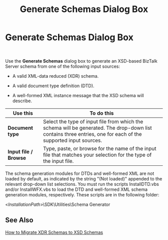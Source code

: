 ﻿---
title: Generate Schemas Dialog Box
TOCTitle: Generate Schemas Dialog Box
ms:assetid: 82747abd-2e73-40e3-9b49-9d8d09505ca1
ms:mtpsurl: https://msdn.microsoft.com/en-us/library/Aa561107(v=BTS.80)
ms:contentKeyID: 51529322
ms.date: 08/30/2017
mtps_version: v=BTS.80
f1_keywords:
- bts10.editor.schemas.generate
---

# Generate Schemas Dialog Box

 

Use the **Generate Schemas** dialog box to generate an XSD-based BizTalk Server schema from one of the following input sources:

  - A valid XML-data reduced (XDR) schema.

  - A valid document type definition (DTD).

  - A well-formed XML instance message that the XSD schema will describe.

<table>
<thead>
<tr class="header">
<th>Use this</th>
<th>To do this</th>
</tr>
</thead>
<tbody>
<tr class="odd">
<td><strong>Document type</strong></td>
<td>Select the type of input file from which the schema will be generated. The drop-down list contains three entries, one for each of the supported input sources.</td>
</tr>
<tr class="even">
<td><strong>Input file / Browse</strong></td>
<td>Type, paste, or browse for the name of the input file that matches your selection for the type of the input file.</td>
</tr>
</tbody>
</table>


The schema generation modules for DTDs and well-formed XML are not loaded by default, as indicated by the string "(Not loaded)" appended to the relevant drop-down list selections. You must run the scripts InstallDTD.vbs and/or InstallWFX.vbs to load the DTD and well-formed XML schema generation modules, respectively. These scripts are in the following folder:

\<*InstallationPath*\>\\SDK\\Utilities\\Schema Generator

## See Also

[How to Migrate XDR Schemas to XSD Schemas](https://msdn.microsoft.com/en-us/library/aa561382\(v=bts.80\))

